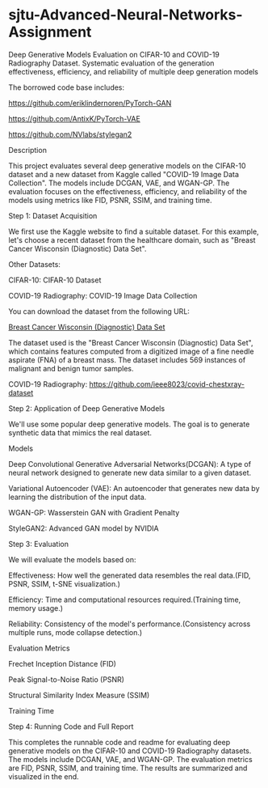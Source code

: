 # sjtu-Advanced-Neural-Networks-Assignment
Deep Generative Models Evaluation on CIFAR-10 and COVID-19 Radiography Dataset. Systematic evaluation of the generation effectiveness, efficiency, and reliability of multiple deep generation models

The borrowed code base includes:

https://github.com/eriklindernoren/PyTorch-GAN

https://github.com/AntixK/PyTorch-VAE

https://github.com/NVlabs/stylegan2

Description

This project evaluates several deep generative models on the CIFAR-10 dataset and a new dataset from Kaggle called "COVID-19 Image Data Collection". The models include DCGAN, VAE, and WGAN-GP. The evaluation focuses on the effectiveness, efficiency, and reliability of the models using metrics like FID, PSNR, SSIM, and training time.

Step 1: Dataset Acquisition

We first use the Kaggle website to find a suitable dataset. For this example, let's choose a recent dataset from the healthcare domain, such as "Breast Cancer Wisconsin (Diagnostic) Data Set".

Other Datasets:

CIFAR-10: CIFAR-10 Dataset

COVID-19 Radiography: COVID-19 Image Data Collection

You can download the dataset from the following URL:

[Breast Cancer Wisconsin (Diagnostic) Data Set](https://www.kaggle.com/datasets/uciml/breast-cancer-wisconsin-data)

The dataset used is the "Breast Cancer Wisconsin (Diagnostic) Data Set", which contains features computed from a digitized image of a fine needle aspirate (FNA) of a breast mass. The dataset includes 569 instances of malignant and benign tumor samples.

COVID-19 Radiography: https://github.com/ieee8023/covid-chestxray-dataset

Step 2: Application of Deep Generative Models

We'll use some popular deep generative models. The goal is to generate synthetic data that mimics the real dataset.

Models

Deep Convolutional Generative Adversarial Networks(DCGAN): A type of neural network designed to generate new data similar to a given dataset.

Variational Autoencoder (VAE): An autoencoder that generates new data by learning the distribution of the input data.

WGAN-GP: Wasserstein GAN with Gradient Penalty

StyleGAN2: Advanced GAN model by NVIDIA


Step 3: Evaluation

We will evaluate the models based on:

Effectiveness: How well the generated data resembles the real data.(FID, PSNR, SSIM, t-SNE visualization.)

Efficiency: Time and computational resources required.(Training time, memory usage.)

Reliability: Consistency of the model's performance.(Consistency across multiple runs, mode collapse detection.)


Evaluation Metrics

Frechet Inception Distance (FID)

Peak Signal-to-Noise Ratio (PSNR)

Structural Similarity Index Measure (SSIM)

Training Time

Step 4: Running Code and Full Report

This completes the runnable code and readme for evaluating deep generative models on the CIFAR-10 and COVID-19 Radiography datasets. The models include DCGAN, VAE, and WGAN-GP. The evaluation metrics are FID, PSNR, SSIM, and training time. The results are summarized and visualized in the end.
